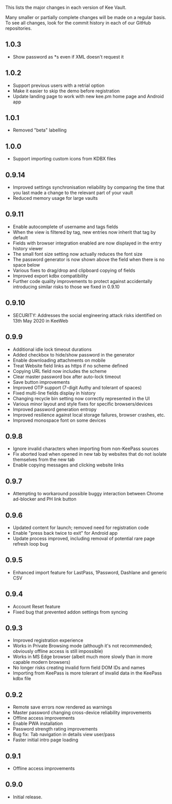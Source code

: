 This lists the major changes in each version of Kee Vault.

Many smaller or partially complete changes will be made on a regular basis. To see all changes, look for the commit history in each of our GitHub repositories.

## 1.0.3

* Show password as *s even if XML doesn't request it

## 1.0.2

* Support previous users with a retrial option
* Make it easier to skip the demo before registration
* Update landing page to work with new kee.pm home page and Android app

## 1.0.1

* Removed "beta" labelling

## 1.0.0

* Support importing custom icons from KDBX files

## 0.9.14

* Improved settings synchronisation reliability by comparing the time that you last made a change to the relevant part of your vault
* Reduced memory usage for large vaults

## 0.9.11

* Enable autocomplete of username and tags fields
* When the view is filtered by tag, new entries now inherit that tag by default
* Fields with browser integration enabled are now displayed in the entry history viewer
* The small font size setting now actually reduces the font size
* The password generator is now shown above the field when there is no space below
* Various fixes to drag/drop and clipboard copying of fields
* Improved export kdbx compatibility
* Further code quality improvements to protect against accidentally introducing similar risks to those we fixed in 0.9.10

## 0.9.10

* SECURITY: Addresses the social engineering attack risks identified on 13th May 2020 in KeeWeb

## 0.9.9

* Additional idle lock timeout durations
* Added checkbox to hide/show password in the generator
* Enable downloading attachments on mobile
* Treat Website field links as https if no scheme defined
* Copying URL field now includes the scheme
* Clear master password box after auto-lock timeout
* Save button improvements
* Improved OTP support (7-digit Authy and tolerant of spaces)
* Fixed multi-line fields display in history
* Changing recycle bin setting now correctly represented in the UI
* Various minor layout and style fixes for specific browsers/devices
* Improved password generation entropy
* Improved resilience against local storage failures, browser crashes, etc.
* Improved monospace font on some devices

## 0.9.8

* Ignore invalid characters when importing from non-KeePass sources
* Fix aborted load when opened in new tab by websites that do not isolate themselves from the new tab
* Enable copying messages and clicking website links

## 0.9.7

* Attempting to workaround possible buggy interaction between Chrome ad-blocker and PH link button

## 0.9.6

* Updated content for launch; removed need for registration code
* Enable "press back twice to exit" for Android app
* Update process improved, including removal of potential rare page refresh loop bug

## 0.9.5

* Enhanced import feature for LastPass, 1Password, Dashlane and generic CSV

## 0.9.4

* Account Reset feature
* Fixed bug that prevented addon settings from syncing

## 0.9.3

* Improved registration experience
* Works in Private Browsing mode (although it's not recommended; obviously offline access is still impossible)
* Works in MS Edge browser (albeit much more slowly than in more capable modern browsers)
* No longer risks creating invalid form field DOM IDs and names
* Importing from KeePass is more tolerant of invalid data in the KeePass kdbx file

## 0.9.2

* Remote save errors now rendered as warnings
* Master password changing cross-device reliability improvements
* Offline access improvements
* Enable PWA installation
* Password strength rating improvements
* Bug fix: Tab navigation in details view user/pass
* Faster initial intro page loading

## 0.9.1

* Offline access improvements

## 0.9.0

* Initial release.
